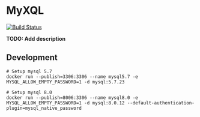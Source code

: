 # MyXQL

[![Build Status](https://travis-ci.org/elixir-ecto/myxql.svg?branch=master)](https://travis-ci.org/elixir-ecto/myxql)

**TODO: Add description**

## Development

```
# Setup mysql 5.7
docker run --publish=3306:3306 --name mysql5.7 -e MYSQL_ALLOW_EMPTY_PASSWORD=1 -d mysql:5.7.23

# Setup mysql 8.0
docker run --publish=8006:3306 --name mysql8.0 -e MYSQL_ALLOW_EMPTY_PASSWORD=1 -d mysql:8.0.12 --default-authentication-plugin=mysql_native_password
```
